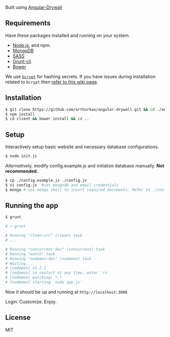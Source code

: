 Built using [Angular-Drywall](http://arthurkao.github.io/angular-drywall)

## Requirements

Have these packages installed and running on your system.

- [Node.js](https://nodejs.org/download/), and npm.
- [MongoDB](https://www.mongodb.org/downloads)
- [SASS](http://sass-lang.com/install)
- [Grunt-cli](http://gruntjs.com/getting-started)
- [Bower](http://bower.io/#install-bower)

We use [`bcrypt`](https://github.com/ncb000gt/node.bcrypt.js) for hashing
secrets. If you have issues during installation related to `bcrypt` then [refer
to this wiki
page](https://github.com/jedireza/drywall/wiki/bcrypt-Installation-Trouble).


## Installation
```bash
$ git clone https://github.com/arthurkao/angular-drywall.git && cd ./angular-drywall
$ npm install
$ cd client && bower install && cd ..
```

## Setup

Interactively setup basic website and necessary database configurations.
```bash
$ node init.js
```

*Alternatively,* modify config.example.js and initialize database manually. __Not recommended.__

```bash
$ cp ./config.example.js ./config.js
$ vi config.js  #set mongodb and email credentials
$ mongo # use mongo shell to insert required documents. Refer to ./init.js for the list of docs
```

## Running the app

```bash
$ grunt

# > grunt

# Running "clean:src" (clean) task
# ...

# Running "concurrent:dev" (concurrent) task
# Running "watch" task
# Running "nodemon:dev" (nodemon) task
# Waiting...
# [nodemon] v1.2.1
# [nodemon] to restart at any time, enter `rs`
# [nodemon] watching: *.*
# [nodemon] starting `node app.js`
```

Now it should be up and running at `http://localhost:3000`.

Login. Customize. Enjoy.

## License

MIT